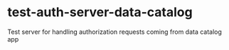 # test-auth-server-data-catalog
Test server for handling authorization requests coming from data catalog app
